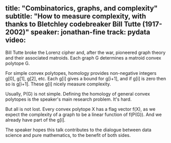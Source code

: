 title: "Combinatorics, graphs, and complexity"
subtitle: "How to measure complexity, with thanks to Bletchley codebreaker Bill Tutte (1917-2002)"
speaker: jonathan-fine
track: pydata
video:
---
Bill Tutte broke the Lorenz cipher and, after the war, pioneered graph theory and their associated matroids. Each graph G determines a matroid convex polytope G.

For simple convex polytopes, homology provides non-negative integers g[0], g[1], g[2], etc. Each g[i] gives a bound for g[i+1], and if g[i] is zero then so is g[i+1]. These g[i] nicely measure complexity.

Usually, P(G) is not simple. Defining the homology of general convex polytopes is the speaker's main research problem. It's hard.

But all is not lost. Every convex polytope X has a flag vector f(X), as we expect the complexity of a graph to be a linear function of f(P(G)). And we already have part of the g[i].

The speaker hopes this talk contributes to the dialogue between data science and pure mathematics, to the benefit of both sides.